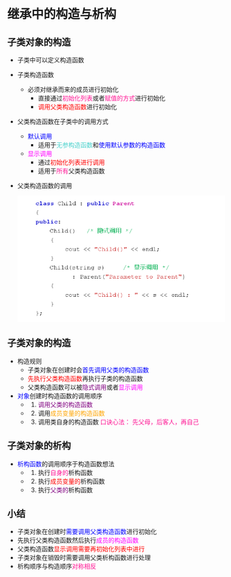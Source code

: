 # 继承中的构造与析构
## 子类对象的构造
- 子类中可以定义构造函数
- 子类构造函数
  - 必须对继承而来的成员进行初始化
    - 直接通过<font color=deeppink>初始化列表</font>或者<font color=deeppink>赋值的方式</font>进行初始化
    - <font color=red>调用父类构造函数</font>进行初始化
- 父类构造函数在子类中的调用方式
  - <font color=blue>默认调用</font>
    - 适用于<font color=MediumTurquoise>无参构造函数</font>和<font color=blue>使用默认参数的构造函数</font>
  - <font color=Fuchsia>显示调用</font>
    - 通过<font color=red>初始化列表进行调用</font>
    - 适用于<font color=deeppink>所有</font>父类构造函数
- 父类构造函数的调用
  
  ![Alt text](image.png)

## 子类对象的构造
- 构造规则
  - 子类对象在创建时会<font color=blue>首先调用父类的构造函数</font>
  - <font color=red>先执行父类构造函数</font>再执行子类的构造函数
  - 父类构造函数可以被<font color=purple>隐式调用</font>或者<font color=fuchsia>显示调用</font>
- <font color=blue>对象</font>创建时构造函数的调用顺序
  - 1. <font color=purple>调用父类的构造函数</font>
  - 2. 调用<font color=orange>成员变量的构造函数</font>
  - 3. 调用类自身的构造函数
  <font color=deeppink>口诀心法：
  先父母，后客人，再自己</font>

## 子类对象的析构
- <font color=blue>析构函数</font>的调用顺序于构造函数想法
  - 1. 执行<font color=deeppink>自身的</font>析构函数
  - 2. 执行<font color=red>成员变量的</font>析构函数
  - 3. 执行<font color=purple>父类的</font>析构函数

## 小结
- 子类对象在创建时<font color=blue>需要调用父类构造函数</font>进行初始化
- 先执行父类构造函数然后执行<font color=fuchsia>成员的构造函数</font>
- 父类构造函数<font color=red>显示调用需要再初始化列表中进行</font>
- 子类对象在销毁时需要调用父类析构函数进行处理
- 析构顺序与构造顺序<font color=deeppink>对称相反</font>